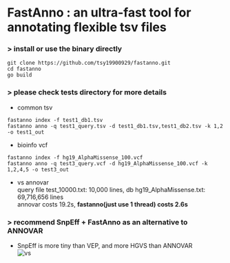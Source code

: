 # FastAnno : an ultra-fast tool for annotating flexible tsv files  

### > install or use the binary directly  
```
git clone https://github.com/tsy19900929/fastanno.git
cd fastanno 
go build
```
### > please check tests directory for more details
* common tsv
```
fastanno index -f test1_db1.tsv
fastanno anno -q test1_query.tsv -d test1_db1.tsv,test1_db2.tsv -k 1,2 -o test1_out
```
* bioinfo vcf
```
fastanno index -f hg19_AlphaMissense_100.vcf
fastanno anno -q test3_query.vcf -d hg19_AlphaMissense_100.vcf -k 1,2,4,5 -o test3_out
```
* vs annovar  
query file test_10000.txt: 10,000 lines, db hg19_AlphaMissense.txt: 69,716,656 lines  
annovar costs 19.2s, **fastanno(just use 1 thread) costs 2.6s**

### > recommend SnpEff + FastAnno as an alternative to ANNOVAR  
* SnpEff is more tiny than VEP, and more HGVS than ANNOVAR  
![vs](https://github.com/user-attachments/assets/47481834-71a1-4117-b0be-8199c5b19c58)  
